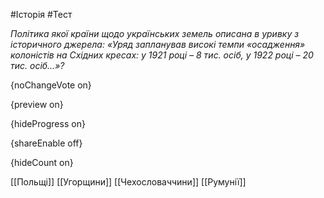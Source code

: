 #Історія #Тест

*Політика якої країни щодо українських земель описана в уривку з історичного джерела: «Уряд запланував високі темпи «осадження» колоністів на Східних кресах: у 1921 році – 8 тис. осіб, у 1922 році – 20 тис. осіб…»?*

{noChangeVote on}

{preview on}

{hideProgress on}

{shareEnable off}

{hideCount on}

[[Польщі]]
[[Угорщини]]
[[Чехословаччини]]
[[Румунії]]
